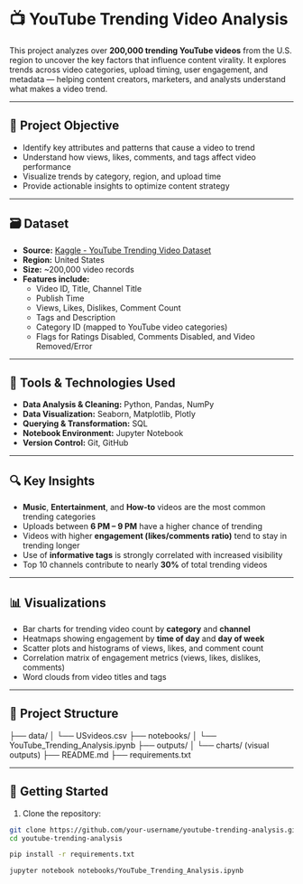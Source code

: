 # 📺 YouTube Trending Video Analysis

This project analyzes over **200,000 trending YouTube videos** from the U.S. region to uncover the key factors that influence content virality. It explores trends across video categories, upload timing, user engagement, and metadata — helping content creators, marketers, and analysts understand what makes a video trend.

---

## 📌 Project Objective

- Identify key attributes and patterns that cause a video to trend
- Understand how views, likes, comments, and tags affect video performance
- Visualize trends by category, region, and upload time
- Provide actionable insights to optimize content strategy

---

## 🗃️ Dataset

- **Source:** [Kaggle - YouTube Trending Video Dataset](https://www.kaggle.com/datasets/datasnaek/youtube-new)
- **Region:** United States
- **Size:** ~200,000 video records
- **Features include:**
  - Video ID, Title, Channel Title
  - Publish Time
  - Views, Likes, Dislikes, Comment Count
  - Tags and Description
  - Category ID (mapped to YouTube video categories)
  - Flags for Ratings Disabled, Comments Disabled, and Video Removed/Error

---

## 🧰 Tools & Technologies Used

- **Data Analysis & Cleaning:** Python, Pandas, NumPy
- **Data Visualization:** Seaborn, Matplotlib, Plotly
- **Querying & Transformation:** SQL
- **Notebook Environment:** Jupyter Notebook
- **Version Control:** Git, GitHub

---

## 🔍 Key Insights

- **Music**, **Entertainment**, and **How-to** videos are the most common trending categories
- Uploads between **6 PM – 9 PM** have a higher chance of trending
- Videos with higher **engagement (likes/comments ratio)** tend to stay in trending longer
- Use of **informative tags** is strongly correlated with increased visibility
- Top 10 channels contribute to nearly **30%** of total trending videos

---

## 📊 Visualizations

- Bar charts for trending video count by **category** and **channel**
- Heatmaps showing engagement by **time of day** and **day of week**
- Scatter plots and histograms of views, likes, and comment count
- Correlation matrix of engagement metrics (views, likes, dislikes, comments)
- Word clouds from video titles and tags

---

## 📂 Project Structure
├── data/
│ └── USvideos.csv
├── notebooks/
│ └── YouTube_Trending_Analysis.ipynb
├── outputs/
│ └── charts/ (visual outputs)
├── README.md
├── requirements.txt


---

## 🚀 Getting Started

1. Clone the repository:
```bash
git clone https://github.com/your-username/youtube-trending-analysis.git
cd youtube-trending-analysis

pip install -r requirements.txt

jupyter notebook notebooks/YouTube_Trending_Analysis.ipynb
